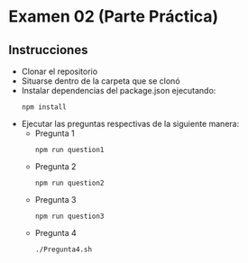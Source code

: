 # Examen 02 (Parte Práctica)

## Instrucciones

- Clonar el repositorio
- Situarse dentro de la carpeta que se clonó
- Instalar dependencias del package.json ejecutando:
  ```
  npm install
  ```
- Ejecutar las preguntas respectivas de la siguiente manera:
  - Pregunta 1
    ```
    npm run question1
    ```
  - Pregunta 2
    ```
    npm run question2
    ```
  - Pregunta 3
    ```
    npm run question3
    ```
  - Pregunta 4
    ```
    ./Pregunta4.sh
    ```
